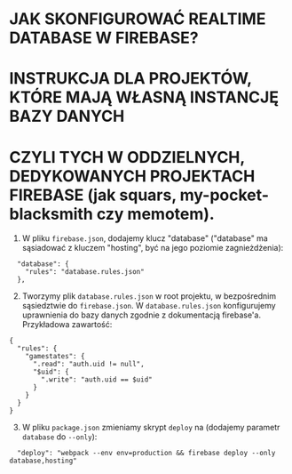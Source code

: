 # JAK SKONFIGUROWAĆ REALTIME DATABASE W FIREBASE?
# INSTRUKCJA DLA PROJEKTÓW, KTÓRE MAJĄ WŁASNĄ INSTANCJĘ BAZY DANYCH
# CZYLI TYCH W ODDZIELNYCH, DEDYKOWANYCH PROJEKTACH FIREBASE (jak squars, my-pocket-blacksmith czy memotem).

1. W pliku `firebase.json`, dodajemy klucz "database"
("database" ma sąsiadować z kluczem "hosting", być na jego poziomie zagnieżdżenia):
```
  "database": {
    "rules": "database.rules.json"
  },
```

2. Tworzymy plik `database.rules.json` w root projektu, w bezpośrednim sąsiedztwie do `firebase.json`.
W `database.rules.json` konfigurujemy uprawnienia do bazy danych zgodnie z dokumentacją firebase'a. Przykładowa zawartość:
```
{
  "rules": {
    "gamestates": {
      ".read": "auth.uid != null",
      "$uid": {
        ".write": "auth.uid == $uid"
      }
    }
  }
}
```

3. W pliku `package.json` zmieniamy skrypt `deploy` na (dodajemy parametr `database` do `--only`):
```
  "deploy": "webpack --env env=production && firebase deploy --only database,hosting"
```
